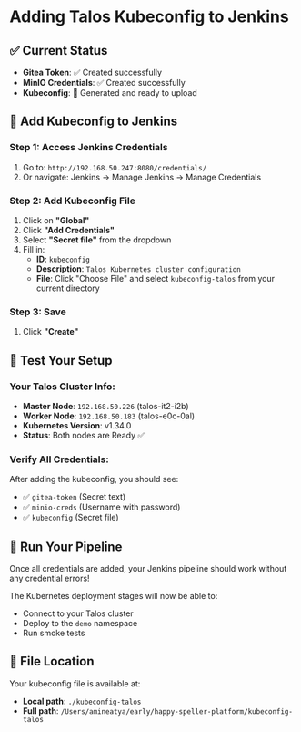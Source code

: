 # Adding Talos Kubeconfig to Jenkins

## ✅ Current Status
- **Gitea Token**: ✅ Created successfully
- **MinIO Credentials**: ✅ Created successfully  
- **Kubeconfig**: 📁 Generated and ready to upload

## 🔑 Add Kubeconfig to Jenkins

### Step 1: Access Jenkins Credentials
1. Go to: `http://192.168.50.247:8080/credentials/`
2. Or navigate: Jenkins → Manage Jenkins → Manage Credentials

### Step 2: Add Kubeconfig File
1. Click on **"Global"** 
2. Click **"Add Credentials"**
3. Select **"Secret file"** from the dropdown
4. Fill in:
   - **ID**: `kubeconfig`
   - **Description**: `Talos Kubernetes cluster configuration`
   - **File**: Click "Choose File" and select `kubeconfig-talos` from your current directory

### Step 3: Save
1. Click **"Create"**

## 🧪 Test Your Setup

### Your Talos Cluster Info:
- **Master Node**: `192.168.50.226` (talos-it2-i2b)
- **Worker Node**: `192.168.50.183` (talos-e0c-0al)  
- **Kubernetes Version**: v1.34.0
- **Status**: Both nodes are Ready ✅

### Verify All Credentials:
After adding the kubeconfig, you should see:
- ✅ `gitea-token` (Secret text)
- ✅ `minio-creds` (Username with password)
- ✅ `kubeconfig` (Secret file)

## 🚀 Run Your Pipeline
Once all credentials are added, your Jenkins pipeline should work without any credential errors!

The Kubernetes deployment stages will now be able to:
- Connect to your Talos cluster
- Deploy to the `demo` namespace
- Run smoke tests

## 📁 File Location
Your kubeconfig file is available at:
- **Local path**: `./kubeconfig-talos`
- **Full path**: `/Users/amineatya/early/happy-speller-platform/kubeconfig-talos`